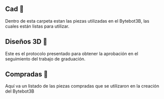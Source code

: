 

## Cad 🔧

Dentro de esta carpeta estan las piezas utilizadas en el Bytebot3B, las cuales están listas para utilizar.

## Diseños 3D 🔧

Este es el protocolo presentado para obtener la aprobación en el seguimiento del trabajo de graduación.

## Compradas 🔧

Aquí va un listado de las piezas compradas que se utilizaron en la creación del Bytebot3B
